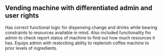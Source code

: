 ## Vending machine with differentiated admin and user rights

Has correct functional logic for dispensing change and drinks while bearing constraints to resources available in mind. Also included functionality fro admin to check report status of machine to find out how much resources it has. Equips admin with restocking ability to replenish coffee machine to prior levels of ingredients.
